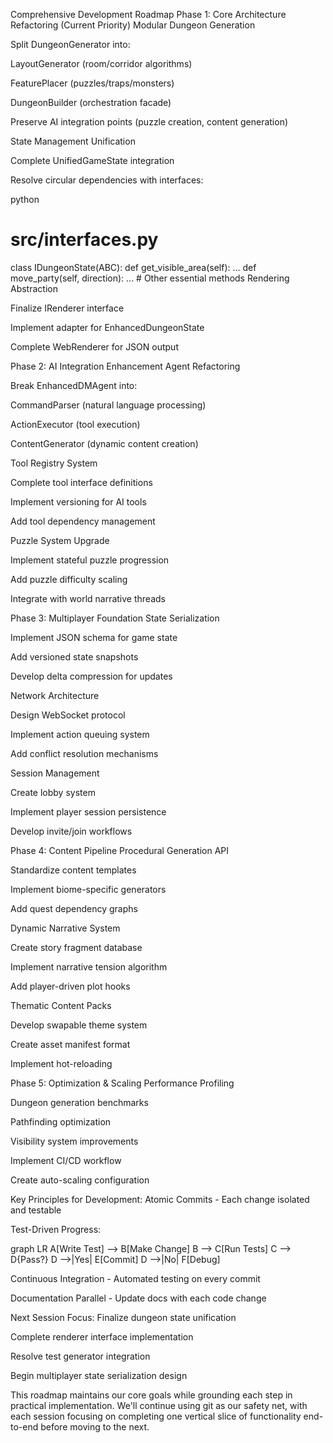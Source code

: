 Comprehensive Development Roadmap
Phase 1: Core Architecture Refactoring (Current Priority)
Modular Dungeon Generation

Split DungeonGenerator into:

LayoutGenerator (room/corridor algorithms)

FeaturePlacer (puzzles/traps/monsters)

DungeonBuilder (orchestration facade)

Preserve AI integration points (puzzle creation, content generation)

State Management Unification

Complete UnifiedGameState integration

Resolve circular dependencies with interfaces:

python
# src/interfaces.py
class IDungeonState(ABC):
    def get_visible_area(self): ...
    def move_party(self, direction): ...
    # Other essential methods
Rendering Abstraction

Finalize IRenderer interface

Implement adapter for EnhancedDungeonState

Complete WebRenderer for JSON output

Phase 2: AI Integration Enhancement
Agent Refactoring

Break EnhancedDMAgent into:

CommandParser (natural language processing)

ActionExecutor (tool execution)

ContentGenerator (dynamic content creation)

Tool Registry System

Complete tool interface definitions

Implement versioning for AI tools

Add tool dependency management

Puzzle System Upgrade

Implement stateful puzzle progression

Add puzzle difficulty scaling

Integrate with world narrative threads

Phase 3: Multiplayer Foundation
State Serialization

Implement JSON schema for game state

Add versioned state snapshots

Develop delta compression for updates

Network Architecture

Design WebSocket protocol

Implement action queuing system

Add conflict resolution mechanisms

Session Management

Create lobby system

Implement player session persistence

Develop invite/join workflows

Phase 4: Content Pipeline
Procedural Generation API

Standardize content templates

Implement biome-specific generators

Add quest dependency graphs

Dynamic Narrative System

Create story fragment database

Implement narrative tension algorithm

Add player-driven plot hooks

Thematic Content Packs

Develop swapable theme system

Create asset manifest format

Implement hot-reloading

Phase 5: Optimization & Scaling
Performance Profiling

Dungeon generation benchmarks

Pathfinding optimization

Visibility system improvements

Implement CI/CD workflow

Create auto-scaling configuration

Key Principles for Development:
Atomic Commits - Each change isolated and testable

Test-Driven Progress:

graph LR
  A[Write Test] --> B[Make Change]
  B --> C[Run Tests]
  C --> D{Pass?}
  D -->|Yes| E[Commit]
  D -->|No| F[Debug]

Continuous Integration - Automated testing on every commit

Documentation Parallel - Update docs with each code change

Next Session Focus:
Finalize dungeon state unification

Complete renderer interface implementation

Resolve test generator integration

Begin multiplayer state serialization design

This roadmap maintains our core goals while grounding each step in practical implementation. We'll continue using git as our safety net, with each session focusing on completing one vertical slice of functionality end-to-end before moving to the next.